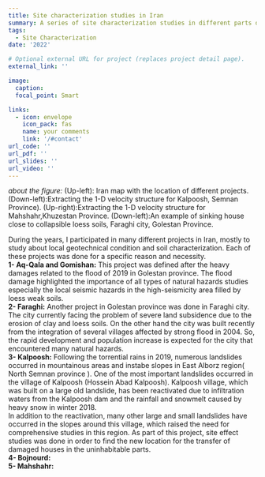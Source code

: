 ```yaml
---
title: Site characterization studies in Iran
summary: A series of site characterization studies in different parts of Iran
tags:
  - Site Characterization
date: '2022'

# Optional external URL for project (replaces project detail page).
external_link: ''

image:
  caption: 
  focal_point: Smart

links:
  - icon: envelope
    icon_pack: fas
    name: your comments
    link: '/#contact'
url_code: ''
url_pdf: ''
url_slides: ''
url_video: ''
---
```

*about the figure:* (Up-left): Iran map with the location of different projects. (Down-left):Extracting the 1-D velocity structure for Kalpoosh, Semnan Province). (Up-right):Extracting the 1-D velocity structure for Mahshahr,Khuzestan Province. (Down-left):An example of sinking house close to collapsible loess soils, Faraghi city, Golestan Province.

During the years, I participated in many different projects in Iran, mostly to study about local geotechnical condition and soil characterization. Each of these projects was done for a specific reason and necessity.<br />
**1- Aq-Qala and Gomishan:** This project was defined after the heavy damages related to the flood of 2019 in Golestan province. The flood damage highlighted the importance of all types of natural hazards studies especially the local seismic hazards in the high-seismicity area filled by loess weak soils.<br />
**2- Faraghi:** Another project in Golestan province was done in Faraghi city. The city currently facing the problem of severe land subsidence due to the erosion of clay and loess soils. On the other hand the city was built recently from the integration of several villages affected by strong flood in 2004. So, the rapid development and population increase is expected for the city that encountered many natural hazards.<br />
**3- Kalpoosh:** Following the torrential rains in 2019, numerous landslides occurred in mountainous areas and instabe slopes in East Alborz region( North Semnan province ). One of the most important landslides occurred in the village of Kalpoosh (Hossein Abad Kalpoosh). Kalpoosh village, which was built on a large old landslide, has been reactivated due to infiltration waters from the Kalpoosh dam and the rainfall and snowmelt caused by heavy snow in winter 2018.<br /> In addition to the reactivation, many other large and small landslides have occurred in the slopes around this village, which raised the need for comprehensive studies in this region. As part of this project, site effect studies was done in order to find the new location for the transfer of damaged houses in the uninhabitable parts.<br />
**4- Bojnourd:** <br />
**5- Mahshahr:**